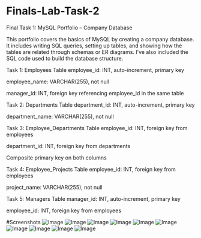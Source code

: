 # Finals-Lab-Task-2
Final Task 1: MySQL Portfolio – Company Database

This portfolio covers the basics of MySQL by creating a company database. It includes writing SQL queries, setting up tables, and showing how the tables are related through schemas or ER diagrams. I’ve also included the SQL code used to build the database structure.

Task 1: Employees Table
employee_id: INT, auto-increment, primary key

employee_name: VARCHAR(255), not null

manager_id: INT, foreign key referencing employee_id in the same table

Task 2: Departments Table
department_id: INT, auto-increment, primary key

department_name: VARCHAR(255), not null

Task 3: Employee_Departments Table
employee_id: INT, foreign key from employees

department_id: INT, foreign key from departments

Composite primary key on both columns

Task 4: Employee_Projects Table
employee_id: INT, foreign key from employees

project_name: VARCHAR(255), not null

Task 5: Managers Table
manager_id: INT, auto-increment, primary key

employee_id: INT, foreign key from employees

#Screenshots
![Image](https://github.com/user-attachments/assets/92ba29f4-20b6-4ab1-b17d-43aff67cd06b)
![Image](https://github.com/user-attachments/assets/5d19c68c-b932-43b4-8673-e0ca6eb47fef)
![Image](https://github.com/user-attachments/assets/b23fedb5-f3e6-495a-9634-d87f4d3396c6)
![Image](https://github.com/user-attachments/assets/5d47f6fd-d030-454d-80e8-5412092b62a7)
![Image](https://github.com/user-attachments/assets/89cfb204-3c69-43fa-a059-edce77df032b)
![Image](https://github.com/user-attachments/assets/f68505c0-b1bd-43fd-8807-f1e55b9b96b2)
![Image](https://github.com/user-attachments/assets/1297d0f3-4bf2-4c01-b767-0370add16d36)
![Image](https://github.com/user-attachments/assets/a6dafbcb-8e2f-4e98-a2b2-111e1604bb71)
![Image](https://github.com/user-attachments/assets/ea437389-a691-4e56-b20f-89910b66e434)
![Image](https://github.com/user-attachments/assets/30dda039-7410-45fa-afeb-082fbcd96677)
